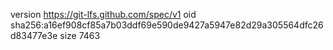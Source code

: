 version https://git-lfs.github.com/spec/v1
oid sha256:a16ef908cf85a7b03ddf69e590de9427a5947e82d29a305564dfc26d83477e3e
size 7463
